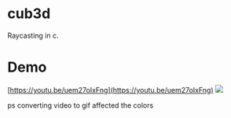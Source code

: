 # cub3d
Raycasting in c. 
# Demo
[https://youtu.be/uem27oIxFng](https://youtu.be/uem27oIxFng)
![](cub3d.gif)


ps converting video to gif affected the colors
